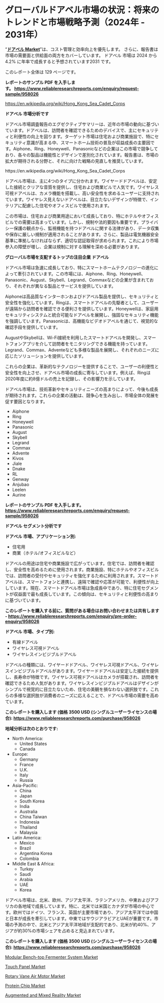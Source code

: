 <p><h1>グローバルドアベル市場の状況：将来のトレンドと市場戦略予測（2024年 - 2031年）</h1></p><p>&ldquo;<strong><a href="https://www.reliableresearchreports.com/doorbell-r958026?utm_campaign=110&utm_medium=9&utm_source=Github&utm_content=ia&utm_term=29092024&utm_id=doorbell">ドアベル Market</a></strong>&rdquo;は、コスト管理と効率向上を優先します。 さらに、報告書は市場の需要面と供給面の両方をカバーしています。 ドアベル 市場は 2024 から 4.2% に年率で成長すると予想されています2031 です。</p>
<p>このレポート全体は 129 ページです。</p>
<p><strong>レポートのサンプル PDF を入手します。&nbsp;<a href="https://www.reliableresearchreports.com/enquiry/request-sample/958026?utm_campaign=110&utm_medium=9&utm_source=Github&utm_content=ia&utm_term=29092024&utm_id=doorbell">https://www.reliableresearchreports.com/enquiry/request-sample/958026</a></strong></p>
<p><a href="https://en.wikipedia.org/wiki/Hong_Kong_Sea_Cadet_Corps?utm_campaign=110&utm_medium=9&utm_source=Github&utm_content=ia&utm_term=29092024&utm_id=doorbell">https://en.wikipedia.org/wiki/Hong_Kong_Sea_Cadet_Corps</a></p>
<p><strong>ドアベル 市場分析です</strong></p>
<p><p>ドアベル市場調査報告のエグゼクティブサマリーは、近年の市場の動向に基づいています。ドアベルは、訪問者を確認できるためのデバイスで、主にセキュリティと利便性の向上を図ります。ターゲット市場は住宅および商業施設で、特にセキュリティ意識が高まる中、スマートホーム技術の普及が収益成長の主要因です。Aiphone、Ring、Honeywell、Panasonicなどの企業はこの市場で競争しており、各々の製品は機能性とデザインで差別化されています。報告書は、市場の拡大が期待される分野と、それに向けた戦略の見直しを推奨しています。</p></p>
<p>https://en.wikipedia.org/wiki/Hong_Kong_Sea_Cadet_Corps</p>
<p><p>ドアベル市場は、主に4つのタイプに分かれます。ワイヤードドアベルは、安定した接続とクリアな音質を提供し、住宅および商業ビルで人気です。ワイヤレス可視ドアベルは、カメラ機能を搭載し、高い安全性を求めるユーザーに支持されています。ワイヤレス見えないドアベルは、目立たないデザインが特徴で、インテリアに配慮した住宅やオフィスビルで使用されます。</p><p>この市場は、住宅および商業用途において成長しており、特にホテルやオフィスビルでの需要は高まっています。しかし、規制や法的要因も重要です。プライバシー保護の観点から、監視機能を持つドアベルに関する法律があり、データ収集や保存に厳しい規制が適用されることがあります。さらに、製品は電気機器安全基準に準拠しなければならず、適切な認証取得が求められます。これにより市場参入の障壁が増し、企業は規制に対する理解を深める必要があります。</p></p>
<p><strong>グローバル市場を支配するトップの注目企業 ドアベル</strong></p>
<p><p>ドアベル市場は急速に成長しており、特にスマートホームテクノロジーの進化によって牽引されています。この市場には、Aiphone、Ring、Honeywell、Panasonic、August、Skybell、Legrand、Commaxなどの企業が含まれており、それぞれが異なる製品とサービスを提供しています。</p><p>Aiphoneは高品質なインターホンおよびドアベル製品を提供し、セキュリティと安全性を強化しています。Ringは、スマートドアベルの先駆者として、ユーザーが遠隔から訪問者を確認できる便利さを提供しています。Honeywellは、家庭用セキュリティシステムと統合可能なドアベルを展開し、強固なセキュリティ機能を強調しています。Panasonicは、高機能なビデオドアベルを通じて、視覚的な確認手段を提供しています。</p><p>AugustやSkybellは、Wi-Fi接続を利用したスマートドアベルを開発し、スマートフォンアプリを介して訪問者をモニタリングできる機能を持っています。Legrand、Commax、Adventeなども多様な製品を展開し、それぞれのニーズに応じたソリューションを提供しています。</p><p>これらの企業は、革新的なテクノロジーを提供することで、ユーザーの利便性と安全性を向上させ、ドアベル市場の成長に寄与しています。例えば、Ringは2020年度に約8億ドルの売上を記録し、その影響力を示しています。</p><p>ドアベル市場は、技術革新やセキュリティニーズの高まりによって、今後も成長が期待されます。これらの企業の活動は、競争心を生み出し、市場全体の発展を促す要因となります。</p></p>
<p><ul><li>Aiphone</li><li>Ring</li><li>Honeywell</li><li>Panasonic</li><li>August</li><li>Skybell</li><li>Legrand</li><li>Commax</li><li>Advente</li><li>Kivos</li><li>Jiale</li><li>Dnake</li><li>RL</li><li>Genway</li><li>Anjubao</li><li>Leelen</li><li>Aurine</li></ul></p>
<p><strong>レポートのサンプル PDF を入手します。 <a href="https://www.reliableresearchreports.com/enquiry/request-sample/958026?utm_campaign=110&utm_medium=9&utm_source=Github&utm_content=ia&utm_term=29092024&utm_id=doorbell">https://www.reliableresearchreports.com/enquiry/request-sample/958026</a></strong></p>
<p><strong>ドアベル セグメント分析です</strong></p>
<p><strong>ドアベル 市場、アプリケーション別:</strong></p>
<p><ul><li>住宅用</li><li>商業（ホテル/オフィスビルなど）</li></ul></p>
<p><p>ドアベルの用途は住宅や商業施設で広がっています。住宅では、訪問者を確認し、安全性を高めるために使用されます。商業施設、特にホテルやオフィスビルでは、訪問者の受付やセキュリティを強化するために利用されます。スマートドアベルは、スマートフォンと連携し、遠隔で確認や応答が可能で、利便性が向上しています。現在、スマートドアベル市場は急成長中であり、特に住宅セグメントが収益面で最も成長しています。この傾向は、セキュリティと利便性の高まりに基づいています。</p></p>
<p><strong>このレポートを購入する前に、質問がある場合はお問い合わせまたは共有します - <a href="https://www.reliableresearchreports.com/enquiry/pre-order-enquiry/958026?utm_campaign=110&utm_medium=9&utm_source=Github&utm_content=ia&utm_term=29092024&utm_id=doorbell">https://www.reliableresearchreports.com/enquiry/pre-order-enquiry/958026</a></strong></p>
<p><strong>ドアベル 市場、タイプ別:</strong></p>
<p><ul><li>有線ドアベル</li><li>ワイヤレス可視ドアベル</li><li>ワイヤレスインビジブルドアベル</li></ul></p>
<p><p>ドアベルの種類には、ワイヤードドアベル、ワイヤレス可視ドアベル、ワイヤレスインビジブルドアベルがあります。ワイヤードドアベルは安定した接続を提供し、長寿命が特徴です。ワイヤレス可視ドアベルはカメラが搭載され、訪問者を確認できるため人気があります。ワイヤレスインビジブルドアベルはデザインがシンプルで視覚的に目立たないため、住宅の美観を損なわない選択肢です。これらの多様な選択肢が消費者のニーズに応えることで、ドアベル市場の需要を高めています。</p></p>
<p><strong>このレポートを購入します (価格 3500 USD (シングルユーザーライセンスの場合): <a href="https://www.reliableresearchreports.com/purchase/958026?utm_campaign=110&utm_medium=9&utm_source=Github&utm_content=ia&utm_term=29092024&utm_id=doorbell">https://www.reliableresearchreports.com/purchase/958026</a></strong></p>
<p><strong>地域分析は次のとおりです:</strong></p>
<p><ul>
    <li>
        North America:
        <ul>
            <li>United States</li>
            <li>Canada</li>
        </ul>
    </li>
    <li>
        Europe:
        <ul>
            <li>Germany</li>
            <li>France</li>
            <li>U.K.</li>
            <li>Italy</li>
            <li>Russia</li>
        </ul>
    </li>
    <li>
        Asia-Pacific:
        <ul>
            <li>China</li>
            <li>Japan</li>
            <li>South Korea</li>
            <li>India</li>
            <li>Australia</li>
            <li>China Taiwan</li>
            <li>Indonesia</li>
            <li>Thailand</li>
            <li>Malaysia</li>
        </ul>
    </li>
    <li>
        Latin America:
        <ul>
            <li>Mexico</li>
            <li>Brazil</li>
            <li>Argentina Korea</li>
            <li>Colombia</li>
        </ul>
    </li>
    <li>
        Middle East & Africa:
        <ul>
            <li>Turkey</li>
            <li>Saudi</li>
            <li>Arabia</li>
            <li>UAE</li>
            <li>Korea</li>
        </ul>
    </li>
    </ul></p>
<p><p>ドアベル市場は、北米、欧州、アジア太平洋、ラテンアメリカ、中東およびアフリカの各地域で成長しています。特に、北米では米国とカナダが市場の中心です。欧州ではドイツ、フランス、英国が主要市場であり、アジア太平洋では中国と日本が成長を牽引しています。中東ではサウジアラビアとUAEが重要です。市場の予測の中で、北米とアジア太平洋地域が支配的であり、北米が約40%、アジアが約30%の市場シェアを占めると見込まれています。</p></p>
<p><strong>このレポートを購入します (価格 3500 USD (シングルユーザーライセンスの場合): <a href="https://www.reliableresearchreports.com/purchase/958026?utm_campaign=110&utm_medium=9&utm_source=Github&utm_content=ia&utm_term=29092024&utm_id=doorbell">https://www.reliableresearchreports.com/purchase/958026</a></strong></p>
<p><p><a href="https://github.com/CarolynWatkins697/Market-Research-Report-List-1/blob/main/modular-bench-top-fermenter-system-market.md?utm_campaign=110&utm_medium=9&utm_source=Github&utm_content=ia&utm_term=29092024&utm_id=doorbell">Modular Bench-top Fermenter System Market</a></p><p><a href="https://issuu.com/reportprime-2/docs/touch-panel-market-size-2030.pptx_68116b568fb721?utm_campaign=110&utm_medium=9&utm_source=Github&utm_content=ia&utm_term=29092024&utm_id=doorbell">Touch Panel Market</a></p><p><a href="https://www.linkedin.com/pulse/global-rotary-vane-air-motor-market-trends-innovations-forward-looking-o8n3e?utm_campaign=110&utm_medium=9&utm_source=Github&utm_content=ia&utm_term=29092024&utm_id=doorbell">Rotary Vane Air Motor Market</a></p><p><a href="https://issuu.com/reportprime-2/docs/protein-chip-market-size-2030.pptx_a96820be192aea?utm_campaign=110&utm_medium=9&utm_source=Github&utm_content=ia&utm_term=29092024&utm_id=doorbell">Protein Chip Market</a></p><p><a href="https://www.linkedin.com/pulse/mapping-augmented-mixed-reality-market-trends-challenges-breakthroughs-3n7lf?utm_campaign=110&utm_medium=9&utm_source=Github&utm_content=ia&utm_term=29092024&utm_id=doorbell">Augmented and Mixed Reality Market</a></p></p>
